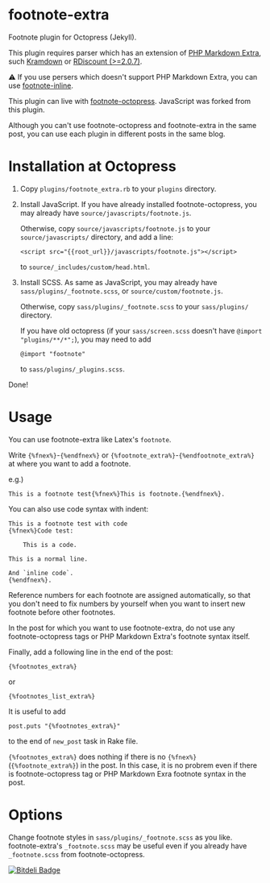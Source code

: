 footnote-extra
==============

Footnote plugin for Octopress (Jekyll).

This plugin requires parser which has an extension of
[PHP Markdown Extra](http://michelf.ca/projects/php-markdown/),
such [Kramdown](http://kramdown.rubyforge.org/)
or [RDiscount (>=2.0.7)](http://dafoster.net/articles/2013/02/02/rdiscount-2.0.7-released/).

:warning: If you use persers which doesn't support PHP Markdown Extra,
you can use [footnote-inline](https://github.com/rcmdnk/footnote-inline).

This plugin can live with
[footnote-octopress](https://github.com/fcy/footnote-octopress).
JavaScript was forked from this plugin.

Although you can't use footnote-octopress and footnote-extra
in the same post,
you can use each plugin in different posts in the same blog.

# Installation at Octopress

1. Copy `plugins/footnote_extra.rb`
   to your `plugins` directory.

1. Install JavaScript.
   If you have already installed footnote-octopress,
   you may already have `source/javascripts/footnote.js`.

   Otherwise, copy `source/javascripts/footnote.js` to your
   `source/javascripts/` directory,
   and add a line:

    `<script src="{{root_url}}/javascripts/footnote.js"></script>`

   to `source/_includes/custom/head.html`.

1. Install SCSS.
   As same as JavaScript,
   you may already have `sass/plugins/_footnote.scss`,
   or `source/custom/footnote.js`.

   Otherwise, copy `sass/plugins/_footnote.scss`
   to your `sass/plugins/` directory.

   If you have old octopress
   (if your `sass/screen.scss` doesn't have `@import "plugins/**/*";`),
   you may need to add

    `@import "footnote"`

   to `sass/plugins/_plugins.scss`.

Done!

# Usage
You can use footnote-extra like Latex's `footnote`.

Write `{%fnex%}`-`{%endfnex%}` or `{%footnote_extra%}`-`{%endfootnote_extra%}`
at where you want to add a footnote.

e.g.)

    This is a footnote test{%fnex%}This is footnote.{%endfnex%}.

You can also use code syntax with indent:

    This is a footnote test with code
    {%fnex%}Code test:
    
        This is a code.
    
    This is a normal line.
    
    And `inline code`.
    {%endfnex%}.

Reference numbers for each footnote are assigned automatically,
so that you don't need to fix numbers by yourself
when you want to insert new footnote before other footnotes.

In the post for which you want to use footnote-extra,
do not use any footnote-octopress tags or PHP Markdown Extra's
footnote syntax itself.


Finally, add a following line in the end of the post:

    {%footnotes_extra%}

or

    {%footnotes_list_extra%}

It is useful to add

    post.puts "{%footnotes_extra%}"

to the end of `new_post` task in Rake file.

`{%footnotes_extra%}` does nothing if there is no
`{%fnex%}`(`{%footnote_extra%}`)
in the post.
In this case, it is no probrem even if there is footnote-octopress tag 
or PHP Markdown Exra footnote syntax in the post.

# Options
Change footnote styles in `sass/plugins/_footnote.scss` as you like.
footnote-extra's `_footnote.scss` may be useful
even if you already have `_footnote.scss` from footnote-octopress.



[![Bitdeli Badge](https://d2weczhvl823v0.cloudfront.net/rcmdnk/footnote-extra/trend.png)](https://bitdeli.com/free "Bitdeli Badge")

